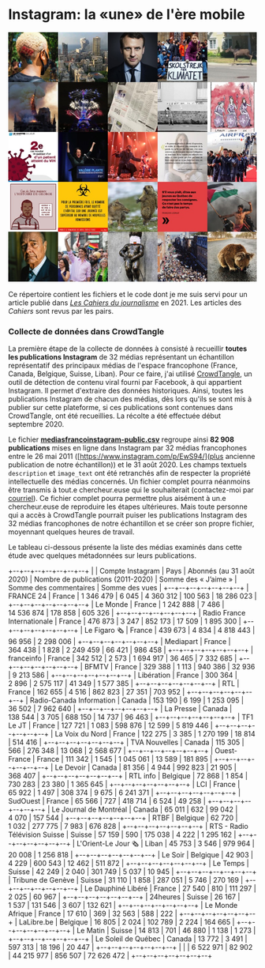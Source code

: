 # Instagram: la «une» de l'ère mobile

![Mosaïque de quelques-unes des images partagées par des médias francophones dans Instagram au cours de la deuxième décennie de ce siècle](images/INSTAGRAM-Illustration-18.jpg)

Ce répertoire contient les fichiers et le code dont je me suis servi pour un article publié dans [*Les Cahiers du journalisme*](http://cahiersdujournalisme.org/) en 2021. Les articles des *Cahiers* sont revus par les pairs.

### Collecte de données dans CrowdTangle

La première étape de la collecte de données à consisté à recueillir **toutes les publications Instagram** de 32 médias représentant un échantillon représentatif des principaux médias de l'espace francophone (France, Canada, Belgique, Suisse, Liban). Pour ce faire, j'ai utilisé [CrowdTangle](https://www.crowdtangle.com/), un outil de détection de contenu viral fourni par Facebook, à qui appartient Instagram. Il permet d'extraire des données historiques. Ainsi, toutes les publications Instagram de chacun des médias, dès lors qu'ils se sont mis à publier sur cette plateforme, si ces publications sont contenues dans CrowdTangle, ont été recueillies. La récolte a été effectuée début septembre 2020.

Le fichier [**mediasfrancoinstagram-public.csv**](mediasfrancoinstagram-public.csv) regroupe ainsi **82&nbsp;908 publications** mises en ligne dans Instagram par 32 médias francophones entre le 26 mai 2011 ([https://www.instagram.com/p/EwS94/](plus ancienne publication de notre échantillon)) et le 31 août 2020. Les champs textuels `description` et `image_text` ont été retranchés afin de respecter la propriété intellectuelle des médias concernés. Un fichier complet pourra néanmoins être transmis à tout.e chercheur.euse qui le souhaiterait (contactez-moi par [courriel](roy.jean-hugues@uqam.ca)). Ce fichier complet pourra permettre plus aisément à un.e chercheur.euse de reproduire les étapes ultérieures. Mais toute personne qui a accès à CrowdTangle pourrait puiser les publications Instagram des 32 médias francophones de notre échantillon et se créer son propre fichier, moyennant quelques heures de travail.

Le tableau ci-dessous présente la liste des médias examinés dans cette étude avec quelques métadonnées sur leurs publications.

+--+--+--+--+--+--+--+ |
| Compte Instagram | Pays | Abonnés (au 31 août 2020) | Nombre de publications (2011-2020) | Somme des « J’aime » | Somme des commentaires | Somme des vues |
+--+--+--+--+--+--+--+
| FRANCE 24 | France | 1 346 479 | 6 045 | 4 360 312 | 100 563 | 18 286 023 |
+--+--+--+--+--+--+--+
| Le Monde | France | 1 242 888 | 7 486 | 14 536 874 | 178 858 | 605 326 |
+--+--+--+--+--+--+--+
| Radio France Internationale | France | 476 873 | 3 247 | 852 173 | 17 509 | 1 895 300 |
+--+--+--+--+--+--+--+
| Le Figaro 🗞 | France | 439 673 | 4 834 | 4 818 443 | 96 956 | 2 298 006 |
+--+--+--+--+--+--+--+
| Mediapart | France | 364 438 | 1 828 | 2 249 459 | 66 421 | 986 458 |
+--+--+--+--+--+--+--+
| franceinfo | France | 342 512 | 2 573 | 1 694 917 | 36 465 | 7 332 685 |
+--+--+--+--+--+--+--+
| BFMTV | France | 329 388 | 1 113 | 940 386 | 32 936 | 9 213 586 |
+--+--+--+--+--+--+--+
| Libération | France | 300 364 | 2 896 | 2 575 117 | 41 349 | 1 577 385 |
+--+--+--+--+--+--+--+
| RTL | France | 162 655 | 4 516 | 862 823 | 27 351 | 703 952 |
+--+--+--+--+--+--+--+
| Radio-Canada Information | Canada | 153 190 | 6 199 | 1 253 095 | 36 502 | 7 962 640 |
+--+--+--+--+--+--+--+
| La Presse | Canada | 138 544 | 3 705 | 688 150 | 14 737 | 96 463 |
+--+--+--+--+--+--+--+
| TF1 Le JT | France | 127 721 | 1 083 | 598 876 | 12 599 | 5 819 446 |
+--+--+--+--+--+--+--+
| La Voix du Nord | France | 122 275 | 3 385 | 1 270 199 | 18 814 | 514 416 |
+--+--+--+--+--+--+--+
| TVA Nouvelles | Canada | 115 305 | 566 | 276 348 | 13 068 | 2 568 677 |
+--+--+--+--+--+--+--+
| Ouest-France | France | 111 342 | 1 545 | 1 045 061 | 13 589 | 181 895 |
+--+--+--+--+--+--+--+
| Le Devoir | Canada | 81 356 | 4 944 | 992 823 | 21 905 | 368 407 |
+--+--+--+--+--+--+--+
| RTL info | Belgique | 72 868 | 1 854 | 730 283 | 23 380 | 1 365 645 |
+--+--+--+--+--+--+--+
| LCI | France | 65 922 | 1 497 | 308 374 | 9 675 | 6 241 371 |
+--+--+--+--+--+--+--+
| SudOuest | France | 65 566 | 727 | 418 714 | 6 524 | 49 258 |
+--+--+--+--+--+--+--+
| Le Journal de Montréal | Canada | 65 011 | 632 | 99 042 | 4 070 | 157 544 |
+--+--+--+--+--+--+--+
| RTBF | Belgique | 62 720 | 1 032 | 277 775 | 7 983 | 676 828 |
+--+--+--+--+--+--+--+
| RTS - Radio Télévision Suisse | Suisse | 57 159 | 590 | 175 038 | 4 222 | 1 295 162 |
+--+--+--+--+--+--+--+
| L'Orient-Le Jour 🗞 | Liban | 45 753 | 3 546 | 979 964 | 20 008 | 1 256 818 |
+--+--+--+--+--+--+--+
| Le Soir | Belgique | 42 903 | 4 229 | 600 543 | 12 462 | 511 872 |
+--+--+--+--+--+--+--+
| Le Temps | Suisse | 42 249 | 2 040 | 301 749 | 5 037 | 10 945 |
+--+--+--+--+--+--+--+
| Tribune de Genève | Suisse | 31 110 | 1 858 | 287 051 | 5 746 | 270 169 |
+--+--+--+--+--+--+--+
| Le Dauphiné Libéré | France | 27 540 | 810 | 111 297 | 2 025 | 60 967 |
+--+--+--+--+--+--+--+
| 24heures | Suisse | 26 167 | 1 537 | 131 546 | 3 607 | 132 621 |
+--+--+--+--+--+--+--+
| Le Monde Afrique | France | 17 610 | 369 | 32 563 | 588 | 222 |
+--+--+--+--+--+--+--+
| LaLibre.be | Belgique | 16 805 | 2 024 | 102 789 | 2 224 | 164 665 |
+--+--+--+--+--+--+--+
| Le Matin | Suisse | 14 813 | 701 | 46 880 | 1 138 | 1 273 |
+--+--+--+--+--+--+--+
| Le Soleil de Québec | Canada | 13 772 | 3 491 | 597 313 | 18 196 | 20 447 |
+--+--+--+--+--+--+--+
|  |  | 6 522 971 | 82 902 | 44 215 977 | 856 507 | 72 626 472 |
+--+--+--+--+--+--+--+
